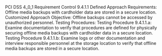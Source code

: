 PCI DSS 4_0_1 Requirement Control 9.4.1.1 Defined Approach Requirements: Offline media backups with cardholder data are stored in a secure location. Customized Approach Objective: Offline backups cannot be accessed by unauthorized personnel. Testing Procedures: Testing Procedure 9.4.1.1.a: Examine documentation to verify that procedures are defined for physically securing offline media backups with cardholder data in a secure location. Testing Procedure 9.4.1.1.b: Examine logs or other documentation and interview responsible personnel at the storage location to verify that offline media backups are stored in a secure location.